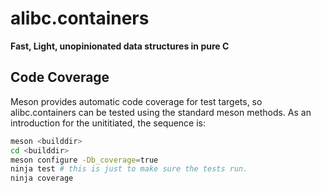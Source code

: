 # alibc.containers
__Fast, Light, unopinionated data structures in pure C__

## Code Coverage
Meson provides automatic code coverage for test targets, so alibc.containers can
be tested using the standard meson methods.  As an introduction for the
unititiated, the sequence is:

```bash
meson <builddir>
cd <builddir>
meson configure -Db_coverage=true
ninja test # this is just to make sure the tests run.
ninja coverage
```
